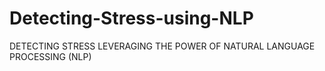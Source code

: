 # Detecting-Stress-using-NLP
DETECTING STRESS LEVERAGING THE POWER OF NATURAL LANGUAGE PROCESSING (NLP)
